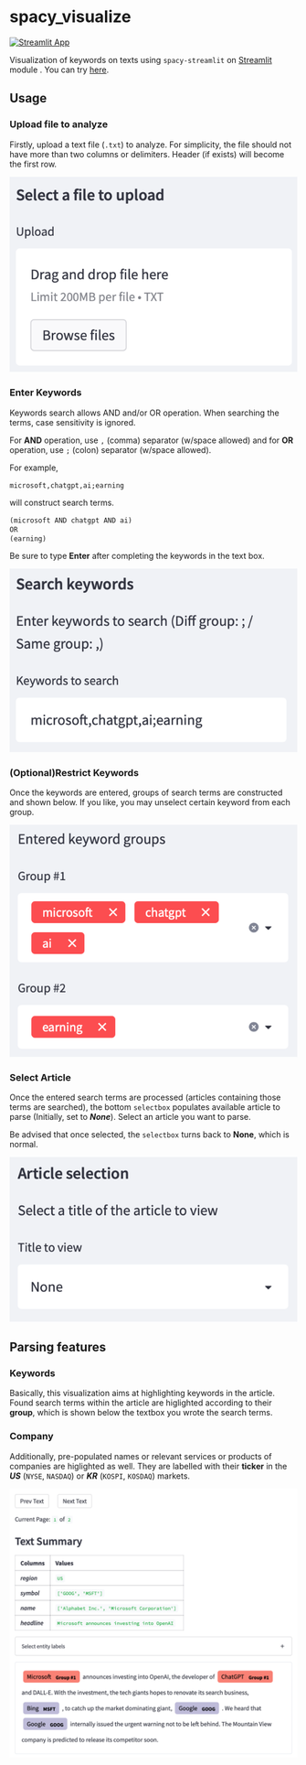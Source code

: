 # spacy_visualize

[![Streamlit App](https://static.streamlit.io/badges/streamlit_badge_black_white.svg)](https://share.streamlit.io/staedi/spacy_visualize/main/app.py)

Visualization of keywords on texts using `spacy-streamlit` on [Streamlit](https://www.streamlit.io) module .
You can try [here](https://share.streamlit.io/staedi/spacy_visualize/main/app.py).

## Usage

### Upload file to analyze
Firstly, upload a text file (`.txt`) to analyze. For simplicity, the file should not have more than two columns or delimiters. Header (if exists) will become the first row.

![](https://github.com/staedi/spacy_visualize/raw/main/images/upload.png)

### Enter Keywords
Keywords search allows AND and/or OR operation.
When searching the terms, case sensitivity is ignored. 

For **AND** operation, use `,` (comma) separator (w/space allowed) and for **OR** operation, use `;` (colon) separator (w/space allowed).

For example,
```
microsoft,chatgpt,ai;earning
```
will construct search terms.
```
(microsoft AND chatgpt AND ai)
OR 
(earning)
```

Be sure to type **Enter** after completing the keywords in the text box.

![](https://github.com/staedi/spacy_visualize/raw/main/images/keywords-textbox.png)

### (Optional)Restrict Keywords
Once the keywords are entered, groups of search terms are constructed and shown below.
If you like, you may unselect certain keyword from each group.

![](https://github.com/staedi/spacy_visualize/raw/main/images/keywords-entered.png)

### Select Article
Once the entered search terms are processed (articles containing those terms are searched), the bottom `selectbox` populates available article to parse (Initially, set to ***None***).
Select an article you want to parse.

Be advised that once selected, the `selectbox` turns back to **None**, which is normal.

![](https://github.com/staedi/spacy_visualize/raw/main/images/selectbox.png)

## Parsing features

### Keywords 
Basically, this visualization aims at highlighting keywords in the article. Found search terms within the article are higlighted according to their **group**, which is shown below the textbox you wrote the search terms.

### Company
Additionally, pre-populated names or relevant services or products of companies are higlighted as well. They are labelled with their **ticker** in the ***US*** (`NYSE`, `NASDAQ`) or ***KR*** (`KOSPI`, `KOSDAQ`) markets.

![](https://github.com/staedi/spacy_visualize/raw/main/images/text.png)